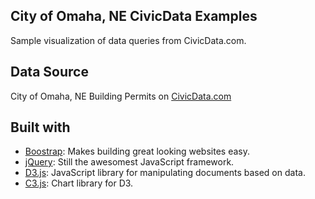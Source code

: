 ## City of Omaha, NE CivicData Examples

Sample visualization of data queries from CivicData.com.

## Data Source

City of Omaha, NE Building Permits on [CivicData.com](http://www.civicdata.com/en/dataset/permit_base_5754/resource/b1664821-0e0e-4188-8535-c27b93c8ebe2)

## Built with

* [Boostrap](http://getbootstrap.com/): Makes building great looking websites easy.
* [jQuery](http://jquery.com/): Still the awesomest JavaScript framework.
* [D3.js](http://d3js.org/): JavaScript library for manipulating documents based on data.
* [C3.js](http://c3js.org/): Chart library for D3.
